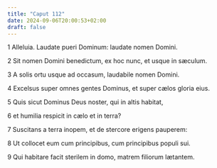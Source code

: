 ```yaml
---
title: "Caput 112"
date: 2024-09-06T20:00:53+02:00
draft: false
---
```



1 Alleluia. Laudate pueri Dominum: laudate nomen Domini.

2 Sit nomen Domini benedictum, ex hoc nunc, et usque in sæculum.

3 A solis ortu usque ad occasum, laudabile nomen Domini.

4 Excelsus super omnes gentes Dominus, et super cælos gloria eius.

5 Quis sicut Dominus Deus noster, qui in altis habitat,

6 et humilia respicit in cælo et in terra?

7 Suscitans a terra inopem, et de stercore erigens pauperem:

8 Ut collocet eum cum principibus, cum principibus populi sui.

9 Qui habitare facit sterilem in domo, matrem filiorum lætantem.

